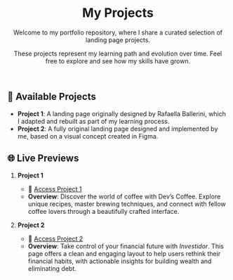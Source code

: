 <h1 align="center">My Projects</h1>

<p align="center">Welcome to my portfolio repository, where I share a curated selection of landing page projects.</p>
<p align="center">These projects represent my learning path and evolution over time. Feel free to explore and see how my skills have grown.</p>
<br>

## 📂 Available Projects

- **Project 1**: A landing page originally designed by Rafaella Ballerini, which I adapted and rebuilt as part of my learning process.  
- **Project 2**: A fully original landing page designed and implemented by me, based on a visual concept created in Figma.

## 🌐 Live Previews

1. **Project 1**  
   - 🔗 [Access Project 1](https://regulusrk.github.io/landing-pages/project-1/index.html)  
   - **Overview**: Discover the world of coffee with Dev’s Coffee. Explore unique recipes, master brewing techniques, and connect with fellow coffee lovers through a beautifully crafted interface.

2. **Project 2**  
   - 🔗 [Access Project 2](https://regulusrk.github.io/landing-pages/project-2/index.html)  
   - **Overview**: Take control of your financial future with *Investidor*. This page offers a clean and engaging layout to help users rethink their financial habits, with actionable insights for building wealth and eliminating debt.
